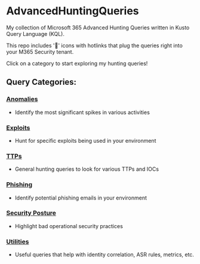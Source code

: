 # AdvancedHuntingQueries
My collection of Microsoft 365 Advanced Hunting Queries written in Kusto Query Language (KQL).

This repo includes '🔎' icons with hotlinks that plug the queries right into your M365 Security tenant.

Click on a category to start exploring my hunting queries!

## Query Categories:

### [Anomalies](Anomalies)
- Identify the most significant spikes in various activities

### [Exploits](Exploits)
- Hunt for specific exploits being used in your environment

### [TTPs](TTPs)
- General hunting queries to look for various TTPs and IOCs

### [Phishing](Phishing)
- Identify potential phishing emails in your environment

### [Security Posture](Posture)
- Highlight bad operational security practices

### [Utilities](Utilities)
- Useful queries that help with identity correlation, ASR rules, metrics, etc.
